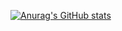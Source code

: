 [![Anurag's GitHub stats](https://github-readme-stats.vercel.app/api?username=hckmtrx&count_private=true&show_icons=true&theme=transparent&hide_border=true&title_color=a5ba50&text_color=ad3128&icon_color=992c3b)](https://github.com/anuraghazra/github-readme-stats)
